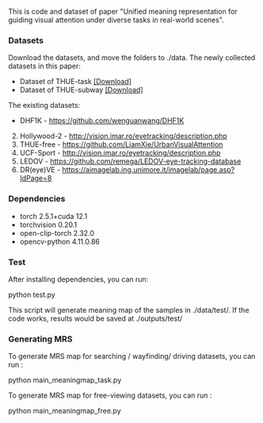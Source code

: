 This is code and dataset of paper "Unified meaning representation for guiding visual attention under diverse tasks in real-world scenes".
### Datasets

Download the datasets, and move the folders to ./data. The newly collected datasets in this paper:

* Dataset of THUE-task [[Download]](https://cloud.tsinghua.edu.cn/f/7e6307b843c840a9965f/?dl=1)
* Dataset of THUE-subway [[Download]](https://cloud.tsinghua.edu.cn/f/b359fba65e444a6594d1/?dl=1)

The existing datasets:

* DHF1K - https://github.com/wenguanwang/DHF1K
2. Hollywood-2 - http://vision.imar.ro/eyetracking/description.php
3. THUE-free - https://github.com/LiamXie/UrbanVisualAttention
4. UCF-Sport - http://vision.imar.ro/eyetracking/description.php
5. LEDOV - https://github.com/remega/LEDOV-eye-tracking-database
6. DR(eye)VE - https://aimagelab.ing.unimore.it/imagelab/page.asp?IdPage=8

### **Dependencies**
* torch 2.5.1+cuda 12.1
* torchvision 0.20.1
* open-clip-torch 2.32.0
* opencv-python 4.11.0.86

### Test

After installing dependencies, you can run:

python test.py

This script will generate meaning map of the samples in ./data/test/. If the code works, results would be saved at ./outputs/test/

### Generating MRS

To generate MRS map for searching / wayfinding/ driving datasets, you can run :

python main_meaningmap_task.py

To generate MRS map for free-viewing datasets, you can run :

python main_meaningmap_free.py
